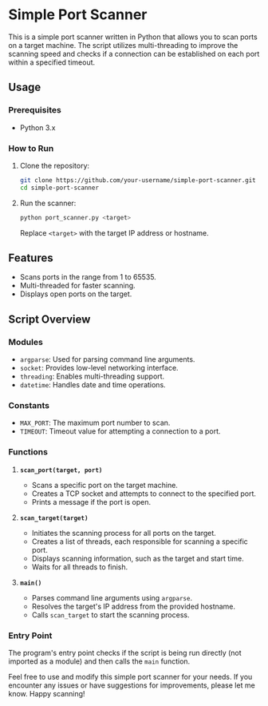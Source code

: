 # Simple Port Scanner

This is a simple port scanner written in Python that allows you to scan ports on a target machine. The script utilizes multi-threading to improve the scanning speed and checks if a connection can be established on each port within a specified timeout.

## Usage

### Prerequisites

- Python 3.x

### How to Run

1. Clone the repository:

    ```bash
    git clone https://github.com/your-username/simple-port-scanner.git
    cd simple-port-scanner
    ```

2. Run the scanner:

    ```bash
    python port_scanner.py <target>
    ```

    Replace `<target>` with the target IP address or hostname.

## Features

- Scans ports in the range from 1 to 65535.
- Multi-threaded for faster scanning.
- Displays open ports on the target.

## Script Overview

### Modules

- `argparse`: Used for parsing command line arguments.
- `socket`: Provides low-level networking interface.
- `threading`: Enables multi-threading support.
- `datetime`: Handles date and time operations.

### Constants

- `MAX_PORT`: The maximum port number to scan.
- `TIMEOUT`: Timeout value for attempting a connection to a port.

### Functions

1. **`scan_port(target, port)`**
    - Scans a specific port on the target machine.
    - Creates a TCP socket and attempts to connect to the specified port.
    - Prints a message if the port is open.

2. **`scan_target(target)`**
    - Initiates the scanning process for all ports on the target.
    - Creates a list of threads, each responsible for scanning a specific port.
    - Displays scanning information, such as the target and start time.
    - Waits for all threads to finish.

3. **`main()`**
    - Parses command line arguments using `argparse`.
    - Resolves the target's IP address from the provided hostname.
    - Calls `scan_target` to start the scanning process.

### Entry Point

The program's entry point checks if the script is being run directly (not imported as a module) and then calls the `main` function.

Feel free to use and modify this simple port scanner for your needs. If you encounter any issues or have suggestions for improvements, please let me know. Happy scanning!
